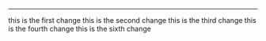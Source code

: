 ******************************************
this is the first change
this is the second change
this is the third change
this is the fourth change
this is the sixth change
